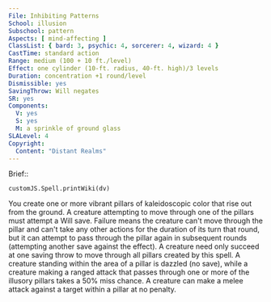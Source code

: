 ```yaml
---
File: Inhibiting Patterns
School: illusion
Subschool: pattern
Aspects: [ mind-affecting ]
ClassList: { bard: 3, psychic: 4, sorcerer: 4, wizard: 4 }
CastTime: standard action
Range: medium (100 + 10 ft./level)
Effect: one cylinder (10-ft. radius, 40-ft. high)/3 levels
Duration: concentration +1 round/level
Dismissible: yes
SavingThrow: Will negates
SR: yes
Components:
  V: yes
  S: yes
  M: a sprinkle of ground glass
SLALevel: 4
Copyright:
  Content: "Distant Realms"
---
```

Brief:: 

```dataviewjs
customJS.Spell.printWiki(dv)
```

You create one or more vibrant pillars of kaleidoscopic color that rise out from the ground. A creature attempting to move through one of the pillars must attempt a Will save. Failure means the creature can't move through the pillar and can't take any other actions for the duration of its turn that round, but it can attempt to pass through the pillar again in subsequent rounds (attempting another save against the effect). A creature need only succeed at one saving throw to move through all pillars created by this spell.  A creature standing within the area of a pillar is dazzled (no save), while a creature making a ranged attack that passes through one or more of the illusory pillars takes a 50% miss chance. A creature can make a melee attack against a target within a pillar at no penalty.
